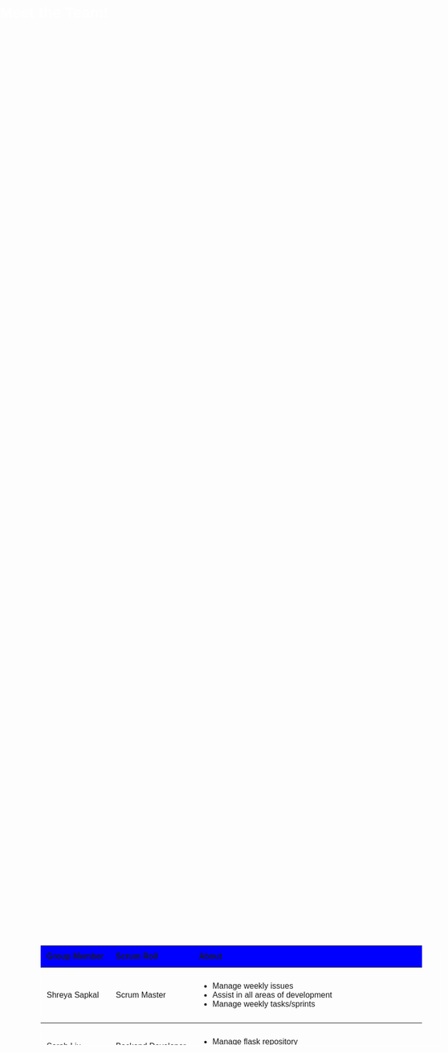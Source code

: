 
<style>
    h1 {
        font-family: "Kanit", sans-serif;
        font-size: 30px;
        color: white;
    }

    body {
        padding: 0;
        margin: 0;
        font-family: "Kanit", sans-serif;
    }

    table {
        position: absolute;
        left: 50%;
        top: 50%;
        transform: translate(-50%, -50%);
        border-collapse: collapse;
        width: 800px;
        height: 200px;
        border: 1px solid white;
    }

    tr {
        transition: all .2s ease-in;
        cursor: pointer;
    }

    tr:hover {
        background-color: white;
        transform: scale(1.02);
        box-shadow: 2px 2px 12px rgba(0, 0, 0, 0.2), -1px -1px 8px rgba(0, 0, 0, 0.2);
    }

    th,
    td {
        padding: 12px;
        text-align: left;
        border-bottom: 1px solid ;
    }

    @media only screen and (max-width: 768px) {
        table {
            width 90%
        }
    }

    .background {
    	background-color: blue;
     }

</style>

<html>
    <h1>Meet the Team!</h1>
    <body>
        <table>
            <tr class="background">
                <th>Group Member</th>
                <th>Scrum Roll</th>
                <th>About</th>
            </tr>
            <tr>
                <td>Shreya Sapkal</td>
                <td>Scrum Master</td>
                <td>
                    <ul>
                        <li>Manage weekly issues</li>
                        <li>Assist in all areas of development</a></li>
                        <li>Manage weekly tasks/sprints</a></li>
                    </ul>
                </td> 
            </tr>
            <tr>
                <td>Sarah Liu</td>
                <td>Backend Developer</td>
                <td>
                    <ul>
                        <li>Manage flask repository</li>
                        <li>Manage code on backend</a></li>
                    </ul>
                </td> 
            </tr>
            <tr>
                <td>Vivian Knee</td>
                <td>Frontend Developer</td>
                <td>
                    <ul>
                        <li>Manage fastpages</li>
                        <li>Manage site</a></li>
                    </ul>
                </td> 
            </tr>
            <tr>
                <td>Giannina</td>
                <td>DevOps Manager</td>
                <td>
                    <ul>
                        <li>Manage aws server</li>
                        <li>Ensure server is updated when a new version is released</a></li>
                    </ul>
                </td> 
            </tr>
        <table>
    </body>
</html>